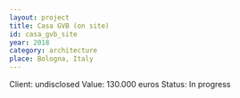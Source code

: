```yaml
---
layout: project
title: Casa GVB (on site)
id: casa_gvb_site
year: 2018
category: architecture
place: Bologna, Italy
---
```

Client: undisclosed
Value: 130.000 euros 
Status: In progress

